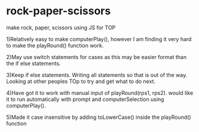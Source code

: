 # rock-paper-scissors
make rock, paper, scissors using JS for TOP

1)Relatively easy to make computerPlay(), however I am finding it very hard to make the playRound() function work.

2)May use switch statements for cases as this may be easier format than the if else statements.

3)Keep if else statements. Writing all statements so that is out of the way. Looking at other peoples TOp to try and get what to do next.

4)Have got it to work with manual input of playRound(rps1, rps2). would like it to run automatically with prompt and computerSelection using computerPlay().

5)Made it case insensitive by adding toLowerCase() inside the playRound() function